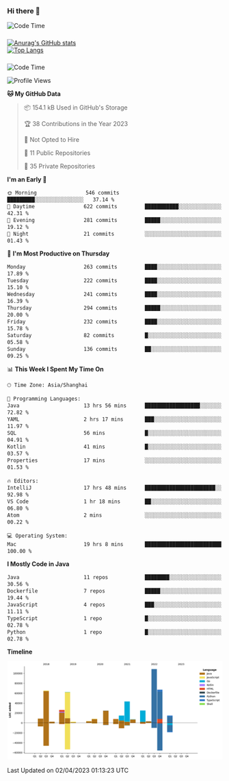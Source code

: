 ### Hi there 👋 

![Code Time](https://img.shields.io/endpoint?style=flat&url=https://codetime-api.datreks.com/badge/1061?logoColor=white%26project=%26recentMS=0%26showProject=false)

<!--
**Muyiafan/Muyiafan** is a ✨ _special_ ✨ repository because its `README.md` (this file) appears on your GitHub profile.

Here are some ideas to get you started:

- 🔭 I’m currently working on ...
- 🌱 I’m currently learning ...
- 👯 I’m looking to collaborate on ...
- 🤔 I’m looking for help with ...
- 💬 Ask me about ...
- 📫 How to reach me: ...
- 😄 Pronouns: ...
- ⚡ Fun fact: ...
-->

### 

[![Anurag's GitHub stats](https://github-readme-stats.vercel.app/api?username=Muyiafan)](https://github.com/anuraghazra/github-readme-stats)
<br>
[![Top Langs](https://github-readme-stats.vercel.app/api/top-langs/?username=Muyiafan)](https://github.com/anuraghazra/github-readme-stats)

### 

<!--START_SECTION:waka-->
![Code Time](http://img.shields.io/badge/Code%20Time-5%2C700%20hrs%2022%20mins-blue)

![Profile Views](http://img.shields.io/badge/Profile%20Views-0-blue)

**🐱 My GitHub Data** 

> 📦 154.1 kB Used in GitHub's Storage 
 > 
> 🏆 38 Contributions in the Year 2023
 > 
> 🚫 Not Opted to Hire
 > 
> 📜 11 Public Repositories 
 > 
> 🔑 35 Private Repositories 
 > 
**I'm an Early 🐤** 

```text
🌞 Morning                546 commits         █████████░░░░░░░░░░░░░░░░   37.14 % 
🌆 Daytime                622 commits         ███████████░░░░░░░░░░░░░░   42.31 % 
🌃 Evening                281 commits         █████░░░░░░░░░░░░░░░░░░░░   19.12 % 
🌙 Night                  21 commits          ░░░░░░░░░░░░░░░░░░░░░░░░░   01.43 % 
```
📅 **I'm Most Productive on Thursday** 

```text
Monday                   263 commits         ████░░░░░░░░░░░░░░░░░░░░░   17.89 % 
Tuesday                  222 commits         ████░░░░░░░░░░░░░░░░░░░░░   15.10 % 
Wednesday                241 commits         ████░░░░░░░░░░░░░░░░░░░░░   16.39 % 
Thursday                 294 commits         █████░░░░░░░░░░░░░░░░░░░░   20.00 % 
Friday                   232 commits         ████░░░░░░░░░░░░░░░░░░░░░   15.78 % 
Saturday                 82 commits          █░░░░░░░░░░░░░░░░░░░░░░░░   05.58 % 
Sunday                   136 commits         ██░░░░░░░░░░░░░░░░░░░░░░░   09.25 % 
```


📊 **This Week I Spent My Time On** 

```text
🕑︎ Time Zone: Asia/Shanghai

💬 Programming Languages: 
Java                     13 hrs 56 mins      ██████████████████░░░░░░░   72.82 % 
YAML                     2 hrs 17 mins       ███░░░░░░░░░░░░░░░░░░░░░░   11.97 % 
SQL                      56 mins             █░░░░░░░░░░░░░░░░░░░░░░░░   04.91 % 
Kotlin                   41 mins             █░░░░░░░░░░░░░░░░░░░░░░░░   03.57 % 
Properties               17 mins             ░░░░░░░░░░░░░░░░░░░░░░░░░   01.53 % 

🔥 Editors: 
IntelliJ                 17 hrs 48 mins      ███████████████████████░░   92.98 % 
VS Code                  1 hr 18 mins        ██░░░░░░░░░░░░░░░░░░░░░░░   06.80 % 
Atom                     2 mins              ░░░░░░░░░░░░░░░░░░░░░░░░░   00.22 % 

💻 Operating System: 
Mac                      19 hrs 8 mins       █████████████████████████   100.00 % 
```

**I Mostly Code in Java** 

```text
Java                     11 repos            ████████░░░░░░░░░░░░░░░░░   30.56 % 
Dockerfile               7 repos             █████░░░░░░░░░░░░░░░░░░░░   19.44 % 
JavaScript               4 repos             ███░░░░░░░░░░░░░░░░░░░░░░   11.11 % 
TypeScript               1 repo              █░░░░░░░░░░░░░░░░░░░░░░░░   02.78 % 
Python                   1 repo              █░░░░░░░░░░░░░░░░░░░░░░░░   02.78 % 
```



**Timeline**

![Lines of Code chart](https://raw.githubusercontent.com/Muyiafan/Muyiafan/main/assets/bar_graph.png)


 Last Updated on 02/04/2023 01:13:23 UTC
<!--END_SECTION:waka-->
